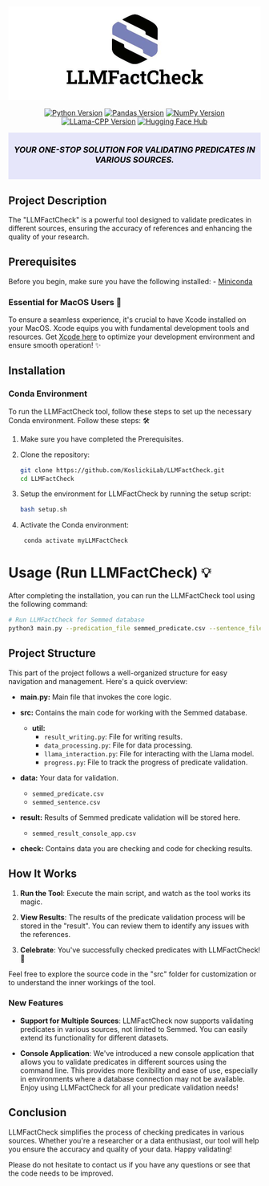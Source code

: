 <div align="center">
  <img src="img/photo_2023-11-07_12-49-09.jpg" alt="Project Image">
<p>

[![Python Version](https://img.shields.io/badge/Python-3.10-E6E6FA)](https://www.python.org/downloads/release/python-3100/)
[![Pandas Version](https://img.shields.io/badge/Pandas-Latest-E6E6FA)](https://pandas.pydata.org/)
[![NumPy Version](https://img.shields.io/badge/NumPy-Latest-E6E6FA)](https://numpy.org/)
[![LLama-CPP Version](https://img.shields.io/badge/LLama--CPP-0.1.78-E6E6FA)](https://github.com/llama-ai/llama-cpp)
[![Hugging Face Hub](https://img.shields.io/badge/Hugging%20Face%20Hub-0.0.12-E6E6FA)](https://huggingface.co/)


</p>

<div style="background-color:#E6E6FA; padding: 2px; text-align: center;">
  <h5 style="color: black; font-size: 16px;">YOUR ONE-STOP SOLUTION FOR <strong>VALIDATING PREDICATES</strong> IN VARIOUS SOURCES.</h5>
</div>
</div>

## Project Description

The "LLMFactCheck" is a powerful tool designed to validate predicates in different sources, ensuring the accuracy of references and enhancing the quality of your research.

## Prerequisites

Before you begin, make sure you have the following installed: - [Miniconda](https://docs.conda.io/en/latest/miniconda.html)


### Essential for MacOS Users 🍏
To ensure a seamless experience, it's crucial to have Xcode installed on your MacOS. Xcode equips you with fundamental development tools and resources. Get [Xcode here](https://developer.apple.com/xcode/) to optimize your development environment and ensure smooth operation! ✨


## Installation

### Conda Environment

To run the LLMFactCheck tool, follow these steps to set up the necessary Conda environment. Follow these steps: 🛠️

1. Make sure you have completed the Prerequisites. 

2. Clone the repository:

   ```bash
   git clone https://github.com/KoslickiLab/LLMFactCheck.git
   cd LLMFactCheck
   
3. Setup the environment for LLMFactCheck by running the setup script:

   ```bash
   bash setup.sh
   
4. Activate the Conda environment:

   ```bash
    conda activate myLLMFactCheck

# Usage (Run LLMFactCheck) 💡 
After completing the installation, you can run the LLMFactCheck tool using the following command:

   ```bash
   # Run LLMFactCheck for Semmed database
   python3 main.py --predication_file semmed_predicate.csv --sentence_file semmed_sentence.csv
   
```

## Project Structure
This part of the project follows a well-organized structure for easy navigation and management. 
Here's a quick overview:

- **main.py:** Main file that invokes the core logic.

- **src:** Contains the main code for working with the Semmed database.
  - **util:**
    - `result_writing.py`: File for writing results.
    - `data_processing.py`: File for data processing.
    - `llama_interaction.py`: File for interacting with the Llama model.
    - `progress.py`: File to track the progress of predicate validation.    

- **data:** Your data for validation.
  - `semmed_predicate.csv`
  - `semmed_sentence.csv`

- **result:** Results of Semmed predicate validation will be stored here.
  - `semmed_result_console_app.csv`


- **check:** Contains data you are checking and code for checking results.


## How It Works

1. **Run the Tool**: Execute the main script, and watch as the tool works its magic.

2. **View Results**: The results of the predicate validation process will be stored in the "result". You can review them to identify any issues with the references.

3. **Celebrate**: You've successfully checked predicates with LLMFactCheck! 🎉

Feel free to explore the source code in the "src" folder for customization or to understand the inner workings of the tool.

### New Features

- **Support for Multiple Sources**: LLMFactCheck now supports validating predicates in various sources, not limited to Semmed. You can easily extend its functionality for different datasets.

- **Console Application**: We've introduced a new console application that allows you to validate predicates in different sources using the command line. This provides more flexibility and ease of use, especially in environments where a database connection may not be available.
Enjoy using LLMFactCheck for all your predicate validation needs!



## Conclusion

LLMFactCheck simplifies the process of checking predicates in various sources. Whether you're a researcher or a data enthusiast, our tool will help you ensure the accuracy and quality of your data. Happy validating!

Please do not hesitate to contact us if you have any questions or see that the code needs to be improved.
